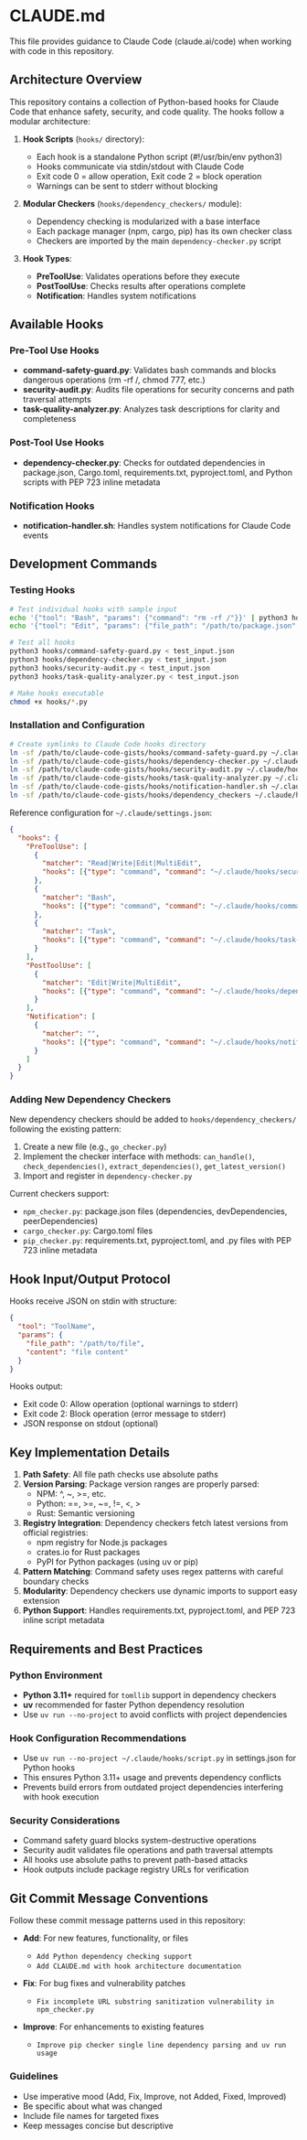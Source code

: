 # CLAUDE.md

This file provides guidance to Claude Code (claude.ai/code) when working with code in this repository.

## Architecture Overview

This repository contains a collection of Python-based hooks for Claude Code that enhance safety, security, and code quality. The hooks follow a modular architecture:

1. **Hook Scripts** (`hooks/` directory):
   - Each hook is a standalone Python script (#!/usr/bin/env python3)
   - Hooks communicate via stdin/stdout with Claude Code
   - Exit code 0 = allow operation, Exit code 2 = block operation
   - Warnings can be sent to stderr without blocking

2. **Modular Checkers** (`hooks/dependency_checkers/` module):
   - Dependency checking is modularized with a base interface
   - Each package manager (npm, cargo, pip) has its own checker class
   - Checkers are imported by the main `dependency-checker.py` script

3. **Hook Types**:
   - **PreToolUse**: Validates operations before they execute
   - **PostToolUse**: Checks results after operations complete
   - **Notification**: Handles system notifications

## Available Hooks

### Pre-Tool Use Hooks
- **command-safety-guard.py**: Validates bash commands and blocks dangerous operations (rm -rf /, chmod 777, etc.)
- **security-audit.py**: Audits file operations for security concerns and path traversal attempts  
- **task-quality-analyzer.py**: Analyzes task descriptions for clarity and completeness

### Post-Tool Use Hooks
- **dependency-checker.py**: Checks for outdated dependencies in package.json, Cargo.toml, requirements.txt, pyproject.toml, and Python scripts with PEP 723 inline metadata

### Notification Hooks
- **notification-handler.sh**: Handles system notifications for Claude Code events

## Development Commands

### Testing Hooks
```bash
# Test individual hooks with sample input
echo '{"tool": "Bash", "params": {"command": "rm -rf /"}}' | python3 hooks/command-safety-guard.py
echo '{"tool": "Edit", "params": {"file_path": "/path/to/package.json", "content": "..."}}' | python3 hooks/dependency-checker.py

# Test all hooks
python3 hooks/command-safety-guard.py < test_input.json
python3 hooks/dependency-checker.py < test_input.json
python3 hooks/security-audit.py < test_input.json
python3 hooks/task-quality-analyzer.py < test_input.json

# Make hooks executable
chmod +x hooks/*.py
```

### Installation and Configuration
```bash
# Create symlinks to Claude Code hooks directory
ln -sf /path/to/claude-code-gists/hooks/command-safety-guard.py ~/.claude/hooks/
ln -sf /path/to/claude-code-gists/hooks/dependency-checker.py ~/.claude/hooks/
ln -sf /path/to/claude-code-gists/hooks/security-audit.py ~/.claude/hooks/
ln -sf /path/to/claude-code-gists/hooks/task-quality-analyzer.py ~/.claude/hooks/
ln -sf /path/to/claude-code-gists/hooks/notification-handler.sh ~/.claude/hooks/
ln -sf /path/to/claude-code-gists/hooks/dependency_checkers ~/.claude/hooks/
```

Reference configuration for `~/.claude/settings.json`:
```json
{
  "hooks": {
    "PreToolUse": [
      {
        "matcher": "Read|Write|Edit|MultiEdit",
        "hooks": [{"type": "command", "command": "~/.claude/hooks/security-audit.py"}]
      },
      {
        "matcher": "Bash", 
        "hooks": [{"type": "command", "command": "~/.claude/hooks/command-safety-guard.py"}]
      },
      {
        "matcher": "Task",
        "hooks": [{"type": "command", "command": "~/.claude/hooks/task-quality-analyzer.py"}]
      }
    ],
    "PostToolUse": [
      {
        "matcher": "Edit|Write|MultiEdit",
        "hooks": [{"type": "command", "command": "~/.claude/hooks/dependency-checker.py"}]
      }
    ],
    "Notification": [
      {
        "matcher": "",
        "hooks": [{"type": "command", "command": "~/.claude/hooks/notification-handler.sh"}]
      }
    ]
  }
}
```

### Adding New Dependency Checkers
New dependency checkers should be added to `hooks/dependency_checkers/` following the existing pattern:
1. Create a new file (e.g., `go_checker.py`)
2. Implement the checker interface with methods: `can_handle()`, `check_dependencies()`, `extract_dependencies()`, `get_latest_version()`
3. Import and register in `dependency-checker.py`

Current checkers support:
- `npm_checker.py`: package.json files (dependencies, devDependencies, peerDependencies)
- `cargo_checker.py`: Cargo.toml files
- `pip_checker.py`: requirements.txt, pyproject.toml, and .py files with PEP 723 inline metadata

## Hook Input/Output Protocol

Hooks receive JSON on stdin with structure:
```json
{
  "tool": "ToolName",
  "params": {
    "file_path": "/path/to/file",
    "content": "file content"
  }
}
```

Hooks output:
- Exit code 0: Allow operation (optional warnings to stderr)
- Exit code 2: Block operation (error message to stderr)
- JSON response on stdout (optional)

## Key Implementation Details

1. **Path Safety**: All file path checks use absolute paths
2. **Version Parsing**: Package version ranges are properly parsed:
   - NPM: ^, ~, >=, etc.
   - Python: ==, >=, ~=, !=, <, >
   - Rust: Semantic versioning
3. **Registry Integration**: Dependency checkers fetch latest versions from official registries:
   - npm registry for Node.js packages
   - crates.io for Rust packages
   - PyPI for Python packages (using uv or pip)
4. **Pattern Matching**: Command safety uses regex patterns with careful boundary checks
5. **Modularity**: Dependency checkers use dynamic imports to support easy extension
6. **Python Support**: Handles requirements.txt, pyproject.toml, and PEP 723 inline script metadata

## Requirements and Best Practices

### Python Environment
- **Python 3.11+** required for `tomllib` support in dependency checkers
- **uv** recommended for faster Python dependency resolution
- Use `uv run --no-project` to avoid conflicts with project dependencies

### Hook Configuration Recommendations
- Use `uv run --no-project ~/.claude/hooks/script.py` in settings.json for Python hooks
- This ensures Python 3.11+ usage and prevents dependency conflicts
- Prevents build errors from outdated project dependencies interfering with hook execution

### Security Considerations
- Command safety guard blocks system-destructive operations
- Security audit validates file operations and path traversal attempts
- All hooks use absolute paths to prevent path-based attacks
- Hook outputs include package registry URLs for verification

## Git Commit Message Conventions

Follow these commit message patterns used in this repository:

- **Add**: For new features, functionality, or files
  - `Add Python dependency checking support`
  - `Add CLAUDE.md with hook architecture documentation`

- **Fix**: For bug fixes and vulnerability patches
  - `Fix incomplete URL substring sanitization vulnerability in npm_checker.py`

- **Improve**: For enhancements to existing features
  - `Improve pip checker single line dependency parsing and uv run usage`

### Guidelines
- Use imperative mood (Add, Fix, Improve, not Added, Fixed, Improved)
- Be specific about what was changed
- Include file names for targeted fixes
- Keep messages concise but descriptive